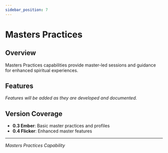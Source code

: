 ```yaml
---
sidebar_position: 7
---
```


# Masters Practices

## Overview
Masters Practices capabilities provide master-led sessions and guidance for enhanced spiritual experiences.

## Features

*Features will be added as they are developed and documented.*

## Version Coverage
- **0.3 Ember**: Basic master practices and profiles
- **0.4 Flicker**: Enhanced master features

---

*Masters Practices Capability*

